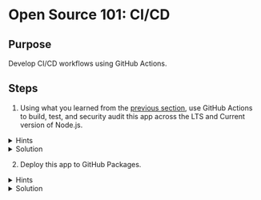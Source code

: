 # Open Source 101: CI/CD

## Purpose

Develop CI/CD workflows using GitHub Actions.

## Steps

1. Using what you learned from the [previous section](https://github.com/imjohnbo/101-first-workflow), use GitHub Actions to build, test, and security audit this app across the LTS and Current version of Node.js.

<details><summary>Hints</summary>

1. Uh oh, are the tests broken? :-)

1. `npm` can do quite a bit, including auditing software for known vulnerabilities.

1. Explore [workflow](https://help.github.com/en/actions/configuring-and-managing-workflows/configuring-a-workflow) `strategy`.

</details>

<details><summary>Solution</summary>

1. Start with the "Node.js CI" [template workflows](https://github.com/actions/starter-workflows/blob/master/ci/node.js.yml) and add `npm audit`.

```
name: Node.js CI

on: [push]

jobs:
  build:

    runs-on: ubuntu-latest

    strategy:
      matrix:
        node-version: [12.x, 13.x]

    steps:
    - uses: actions/checkout@v2
    - name: Use Node.js ${{ matrix.node-version }}
      uses: actions/setup-node@v1
      with:
        node-version: ${{ matrix.node-version }}
    - run: npm audit
    - run: npm install
    - run: npm run build --if-present
    - run: npm test
      env:
        CI: true

```

1. Fix the broken test.

</details>

2. Deploy this app to GitHub Packages.

<details><summary>Hints</summary></details>

<details><summary>Solution</summary></details>